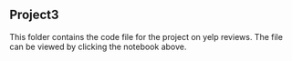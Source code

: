 ## Project3
This folder contains the code file for the project on yelp reviews. The file can be viewed by clicking the notebook above. 
